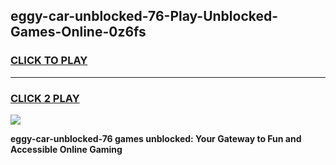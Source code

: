 
## eggy-car-unblocked-76-Play-Unblocked-Games-Online-0z6fs
<h3>
<a href="https://premium76.site?title=eggy-car-unblocked-76&ref=25A">CLICK TO PLAY</a></h3>
<hr>

<h3>
<a href="https://premium76.site?title=eggy-car-unblocked-76&ref=25A">CLICK 2 PLAY</a>
  
</h3>

<a href="https://premium76.site?title=eggy-car-unblocked-76&ref=25A"><img src="https://clearcache.store/games.png"></a>


**eggy-car-unblocked-76 games unblocked: Your Gateway to Fun and Accessible Online Gaming**
